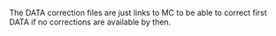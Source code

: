 The DATA correction files are just links to MC to be able to correct
first DATA if no corrections are available by then.